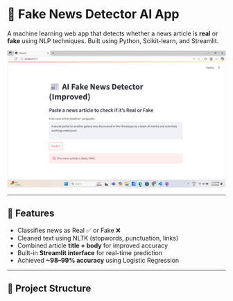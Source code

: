 # 📰 Fake News Detector AI App

A machine learning web app that detects whether a news article is **real** or **fake** using NLP techniques. Built using Python, Scikit-learn, and Streamlit.

![App Screenshot](screenshot.png) 

---

## 🚀 Features

- Classifies news as Real ✅ or Fake ❌
- Cleaned text using NLTK (stopwords, punctuation, links)
- Combined article **title + body** for improved accuracy
- Built-in **Streamlit interface** for real-time prediction
- Achieved **~98–99% accuracy** using Logistic Regression

---

## 📁 Project Structure
